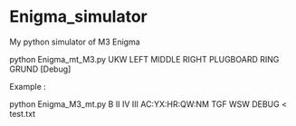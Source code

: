 # Enigma_simulator

My python simulator of M3 Enigma

python Enigma_mt_M3.py UKW LEFT MIDDLE RIGHT PLUGBOARD RING GRUND [Debug]

Example :

python Enigma_M3_mt.py B II IV III AC:YX:HR:QW:NM TGF WSW DEBUG < test.txt
